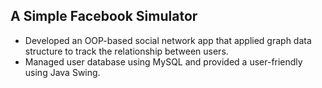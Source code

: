## A Simple Facebook Simulator

*	Developed an OOP-based social network app that applied graph data structure to track the relationship between users.
* Managed user database using MySQL and provided a user-friendly using Java Swing.


